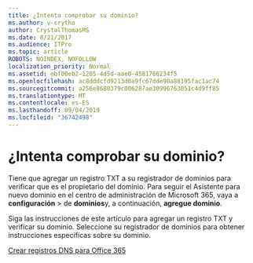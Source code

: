 ```yaml
---
title: ¿Intenta comprobar su dominio?
ms.author: v-crytho
author: CrystalThomasMS
ms.date: 8/21/2017
ms.audience: ITPro
ms.topic: article
ROBOTS: NOINDEX, NOFOLLOW
localization_priority: Normal
ms.assetid: ebf00eb2-1205-4d5d-aae0-4581766234f5
ms.openlocfilehash: ac8dddcfd9213d0a9fc67dde90a88195fac1ac74
ms.sourcegitcommit: a256e8680379c006287ae30996763051c4d9ff85
ms.translationtype: MT
ms.contentlocale: es-ES
ms.lasthandoff: 09/04/2019
ms.locfileid: "36742498"
---
```

# <a name="trying-to-verify-your-domain"></a>¿Intenta comprobar su dominio?

Tiene que agregar un registro TXT a su registrador de dominios para verificar que es el propietario del dominio. Para seguir el Asistente para nuevo dominio en el centro de administración de Microsoft 365, vaya a **configuración** \> de **dominios**y, a continuación, **agregue dominio**. 
  
Siga las instrucciones de este artículo para agregar un registro TXT y verificar su dominio. Seleccione su registrador de dominios para obtener instrucciones específicas sobre su dominio.
  
[Crear registros DNS para Office 365](https://docs.microsoft.com/office365/admin/get-help-with-domains/create-dns-records-at-any-dns-hosting-provider)
  

